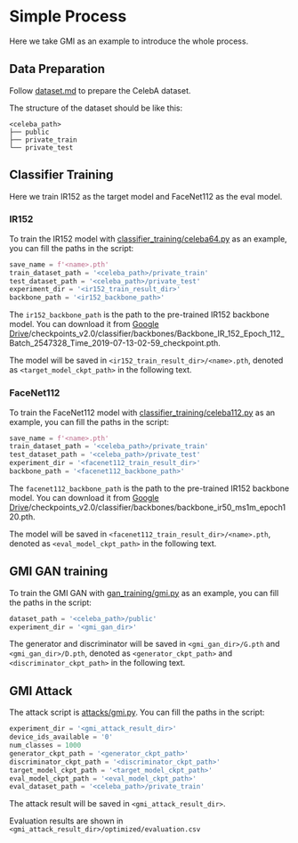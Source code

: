 # Simple Process

Here we take GMI as an example to introduce the whole process.

## Data Preparation

Follow [dataset.md](./datasets.md) to prepare the CelebA dataset.

The structure of the dataset should be like this:
```
<celeba_path>
├── public
├── private_train
└── private_test
```

## Classifier Training

Here we train IR152 as the target model and FaceNet112 as the eval model.

### IR152

To train the IR152 model with [classifier_training/celeba64.py](../examples/standard/classifier_training/celeba64.py) as an example, you can fill the paths in the script:
```python
save_name = f'<name>.pth'
train_dataset_path = '<celeba_path>/private_train'
test_dataset_path = '<celeba_path>/private_test'
experiment_dir = '<ir152_train_result_dir>'
backbone_path = '<ir152_backbone_path>'
```

The `ir152_backbone_path` is the path to the pre-trained IR152 backbone model. You can download it from [Google Drive](https://drive.google.com/file/d/1qz6Z6X7Q1j7Q6j0VY9Zj1X0Zj1X0Zj1X/view?usp=sharing)/checkpoints_v2.0/classifier/backbones/Backbone_IR_152_Epoch_112_Batch_2547328_Time_2019-07-13-02-59_checkpoint.pth.

The model will be saved in `<ir152_train_result_dir>/<name>.pth`, denoted as `<target_model_ckpt_path>` in the following text.

### FaceNet112

To train the FaceNet112 model with [classifier_training/celeba112.py](../examples/standard/classifier_training/celeba112.py) as an example, you can fill the paths in the script:
```python
save_name = f'<name>.pth'
train_dataset_path = '<celeba_path>/private_train'
test_dataset_path = '<celeba_path>/private_test'
experiment_dir = '<facenet112_train_result_dir>'
backbone_path = '<facenet112_backbone_path>'
```

The `facenet112_backbone_path` is the path to the pre-trained IR152 backbone model. You can download it from [Google Drive](https://drive.google.com/file/d/1qz6Z6X7Q1j7Q6j0VY9Zj1X0Zj1X0Zj1X/view?usp=sharing)/checkpoints_v2.0/classifier/backbones/backbone_ir50_ms1m_epoch120.pth.


The model will be saved in `<facenet112_train_result_dir>/<name>.pth`, denoted as `<eval_model_ckpt_path>` in the following text.

## GMI GAN training

To train the GMI GAN with [gan_training/gmi.py](../examples/standard/gan_training/gmi.py) as an example, you can fill the paths in the script:
```python
dataset_path = '<celeba_path>/public'
experiment_dir = '<gmi_gan_dir>'
```

The generator and discriminator will be saved in `<gmi_gan_dir>/G.pth` and `<gmi_gan_dir>/D.pth`, denoted as `<generator_ckpt_path>` and `<discriminator_ckpt_path>` in the following text.


## GMI Attack

The attack script is [attacks/gmi.py](../examples/standard/attacks/gmi.py). You can fill the paths in the script:
```python
experiment_dir = '<gmi_attack_result_dir>'
device_ids_available = '0'
num_classes = 1000
generator_ckpt_path = '<generator_ckpt_path>'
discriminator_ckpt_path = '<discriminator_ckpt_path>'
target_model_ckpt_path = '<target_model_ckpt_path>'
eval_model_ckpt_path = '<eval_model_ckpt_path>'
eval_dataset_path = '<celeba_path>/private_train'
```

The attack result will be saved in `<gmi_attack_result_dir>`.

Evaluation results are shown in `<gmi_attack_result_dir>/optimized/evaluation.csv` 